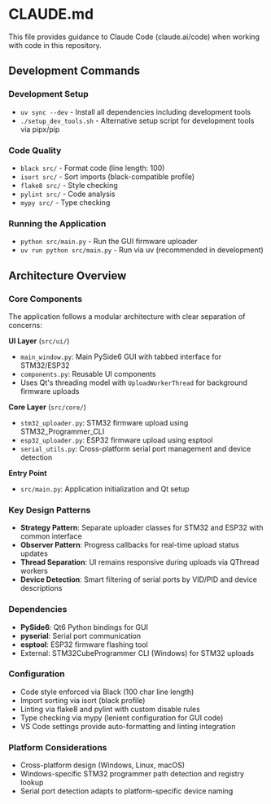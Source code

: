 # CLAUDE.md

This file provides guidance to Claude Code (claude.ai/code) when working with code in this repository.

## Development Commands

### Development Setup
- `uv sync --dev` - Install all dependencies including development tools
- `./setup_dev_tools.sh` - Alternative setup script for development tools via pipx/pip

### Code Quality
- `black src/` - Format code (line length: 100)
- `isort src/` - Sort imports (black-compatible profile)
- `flake8 src/` - Style checking
- `pylint src/` - Code analysis
- `mypy src/` - Type checking

### Running the Application
- `python src/main.py` - Run the GUI firmware uploader
- `uv run python src/main.py` - Run via uv (recommended in development)

## Architecture Overview

### Core Components
The application follows a modular architecture with clear separation of concerns:

**UI Layer** (`src/ui/`)
- `main_window.py`: Main PySide6 GUI with tabbed interface for STM32/ESP32
- `components.py`: Reusable UI components
- Uses Qt's threading model with `UploadWorkerThread` for background firmware uploads

**Core Layer** (`src/core/`)
- `stm32_uploader.py`: STM32 firmware upload using STM32_Programmer_CLI
- `esp32_uploader.py`: ESP32 firmware upload using esptool
- `serial_utils.py`: Cross-platform serial port management and device detection

**Entry Point**
- `src/main.py`: Application initialization and Qt setup

### Key Design Patterns
- **Strategy Pattern**: Separate uploader classes for STM32 and ESP32 with common interface
- **Observer Pattern**: Progress callbacks for real-time upload status updates
- **Thread Separation**: UI remains responsive during uploads via QThread workers
- **Device Detection**: Smart filtering of serial ports by VID/PID and device descriptions

### Dependencies
- **PySide6**: Qt6 Python bindings for GUI
- **pyserial**: Serial port communication
- **esptool**: ESP32 firmware flashing tool
- External: STM32CubeProgrammer CLI (Windows) for STM32 uploads

### Configuration
- Code style enforced via Black (100 char line length)
- Import sorting via isort (black profile)
- Linting via flake8 and pylint with custom disable rules
- Type checking via mypy (lenient configuration for GUI code)
- VS Code settings provide auto-formatting and linting integration

### Platform Considerations
- Cross-platform design (Windows, Linux, macOS)
- Windows-specific STM32 programmer path detection and registry lookup
- Serial port detection adapts to platform-specific device naming